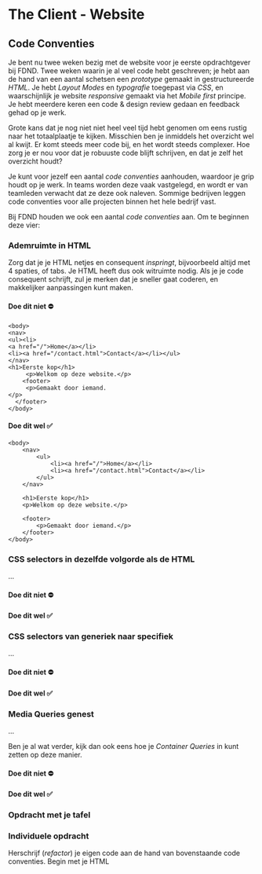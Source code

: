 # The Client - Website

## Code Conventies

Je bent nu twee weken bezig met de website voor je eerste opdrachtgever bij
FDND. Twee weken waarin je al veel code hebt geschreven; je hebt aan de hand
van een aantal schetsen een _prototype_ gemaakt in gestructureerde _HTML_.
Je hebt _Layout Modes_ en _typografie_ toegepast via _CSS_, en waarschijnlijk
je website _responsive_ gemaakt via het _Mobile first_ principe. Je hebt
meerdere keren een code & design review gedaan en feedback gehad op je werk.

Grote kans dat je nog niet niet heel veel tijd hebt genomen om eens rustig naar
het totaalplaatje te kijken. Misschien ben je inmiddels het overzicht wel al
kwijt. Er komt steeds meer code bij, en het wordt steeds complexer. Hoe zorg je
er nou voor dat je robuuste code blijft schrijven, en dat je zelf het overzicht
houdt?

Je kunt voor jezelf een aantal _code conventies_ aanhouden, waardoor je grip
houdt op je werk. In teams worden deze vaak vastgelegd, en wordt er van
teamleden verwacht dat ze deze ook naleven. Sommige bedrijven leggen code
conventies voor alle projecten binnen het hele bedrijf vast.

Bij FDND houden we ook een aantal _code conventies_ aan. Om te beginnen deze
vier:

### Ademruimte in HTML

Zorg dat je je HTML netjes en consequent _inspringt_, bijvoorbeeld altijd met
4 spaties, of tabs. Je HTML heeft dus ook witruimte nodig. Als je je code
consequent schrijft, zul je merken dat je sneller gaat coderen, en makkelijker
aanpassingen kunt maken.

#### Doe dit niet ⛔️

```
<body>
<nav>
<ul><li>
<a href="/">Home</a></li>
<li><a href="/contact.html">Contact</a></li></ul>
</nav>
<h1>Eerste kop</h1>
     <p>Welkom op deze website.</p>
    <footer>
     <p>Gemaakt door iemand.
</p>
  </footer>
</body>
```

#### Doe dit wel ✅

```
<body>
    <nav>
        <ul>
            <li><a href="/">Home</a></li>
            <li><a href="/contact.html">Contact</a></li>
        </ul>
    </nav>

    <h1>Eerste kop</h1>
    <p>Welkom op deze website.</p>

    <footer>
        <p>Gemaakt door iemand.</p>
    </footer>
</body>
```

### CSS selectors in dezelfde volgorde als de HTML

...

#### Doe dit niet ⛔️


#### Doe dit wel ✅


### CSS selectors van generiek naar specifiek

...

#### Doe dit niet ⛔️


#### Doe dit wel ✅

### Media Queries genest

...

Ben je al wat verder, kijk dan ook eens hoe je _Container Queries_ in kunt
zetten op deze manier.

#### Doe dit niet ⛔️


#### Doe dit wel ✅



### Opdracht met je tafel



### Individuele opdracht

Herschrijf (_refactor_) je eigen code aan de hand van bovenstaande code
conventies. Begin met je HTML